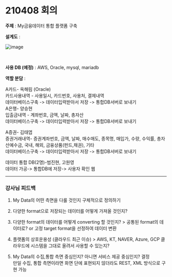 # 210408 회의

**주제** : My금융데이터 통합 플랫폼 구축

**설계도** : 

![image](https://user-images.githubusercontent.com/77096463/114028351-58b8b500-98b3-11eb-89c3-4bf26ef1b898.png)

<br>

**사용 DB (예정)** : AWS, Oracle, mysql, mariadb

**역할 분담** :

A카드- 옥해림 (Oracle)<br>
카드사용내역 - 사용일시, 카드번호, 사용처, 결제내역 <br>
데이터베이스구축 -> 데이터입력받아서 저장 -> 통합DB서버로 보내기
<br>
A은행- 양승현<br>
입출금내역 - 계좌번호, 금액, 날짜, 총자산<br>
데이터베이스구축 -> 데이터입력받아서 저장 -> 통합DB서버로 보내기

A증권- 김태엽<br>
증권거래내역- 증권계좌번호, 금액, 날짜, 매수매도, 종목명, 매입가, 수량, 수익률, 총자산예수금, 국내, 해외, 금융상품(펀드,채권), 기타<br>
데이터베이스구축 -> 데이터입력받아서 저장 -> 통합DB서버로 보내기

데이터 통합 DB(2명)-범진현, 고원영<br>
데이터 가공-> 통합DB에 저장-> 사용자 확인 웹

---

### 강사님 피드백

1. My Data의 어떤 측면을 다룰 것인지 구체적으로 정의하기

2. 다양한 format으로 저장되는 데이터를 어떻게 가져올 것인지?

3. 다양한 format의 데이터를 어떻게 converting 할 것인지? > 공통된 format의 데이터로? or 고정 target format을 선정하여 데이터 변환

4. 플랫폼의 상호운용성 (클라우드 최근 이슈) > AWS, KT, NAVER, Azure, GCP 클라우드에 시스템을 그대로 올려서 사용할 수 있는지?

5. My Data의 수집,통합 측면 중심인지? 아니면 서비스 제공 중심인지? 결정<br>
만일 수집, 통합 측면이라면 화면 단에 표현되지 않더라도 REST, XML 방식으로 구현 가능